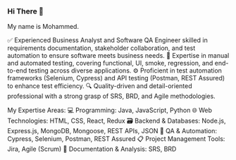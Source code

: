 ### Hi There 👋

My name is Mohammed.

✅ Experienced Business Analyst and Software QA Engineer skilled in requirements documentation, stakeholder collaboration, and test automation to ensure software meets business needs.
🧪 Expertise in manual and automated testing, covering functional, UI, smoke, regression, and end-to-end testing across diverse applications.
⚙️ Proficient in test automation frameworks (Selenium, Cypress) and API testing (Postman, REST Assured) to enhance test efficiency.
🔍 Quality-driven and detail-oriented professional with a strong grasp of SRS, BRD, and Agile methodologies.

My Expertise Areas:
💻 Programming: Java, JavaScript, Python
🌐 Web Technologies: HTML, CSS, React, Redux
🗃️ Backend & Databases: Node.js, Express.js, MongoDB, Mongoose, REST APIs, JSON
🧪 QA & Automation: Cypress, Selenium, Postman, REST Assured
📋 Project Management Tools: Jira, Agile (Scrum)
📝 Documentation & Analysis: SRS, BRD
